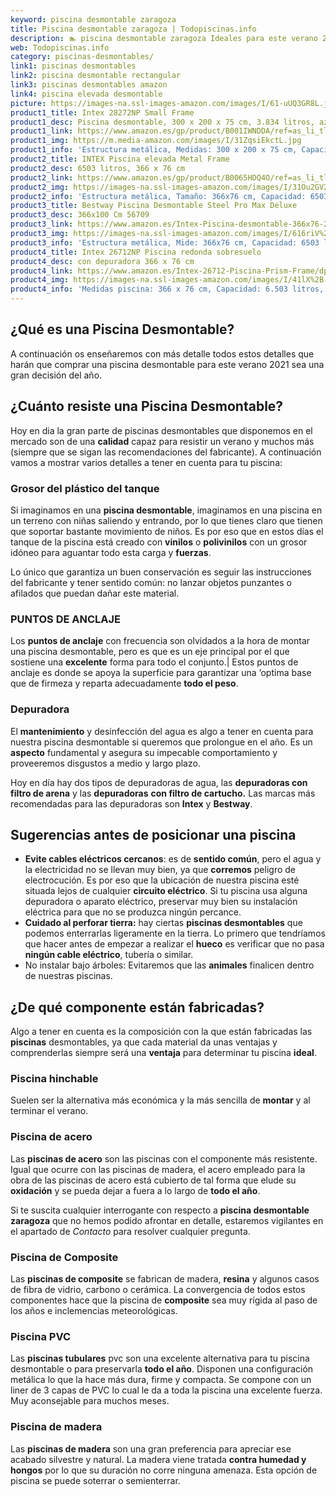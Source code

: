 ```yaml
---
keyword: piscina desmontable zaragoza
title: Piscina desmontable zaragoza | Todopiscinas.info
description: 🏊 piscina desmontable zaragoza Ideales para este verano 2021. Aquí puedes comprar piscina desmontable zaragoza y comparar con otras similares. No dejes escapar piscina desmontable zaragoza a un precio realmente tentador.
web: Todopiscinas.info
category: piscinas-desmontables/
link1: piscinas desmontables
link2: piscina desmontable rectangular
link3: piscinas desmontables amazon
link4: piscina elevada desmontable
picture: https://images-na.ssl-images-amazon.com/images/I/61-uUQ3GR8L.jpg
product1_title: Intex 28272NP Small Frame
product1_desc: Piscina desmontable, 300 x 200 x 75 cm, 3.834 litros, azul
product1_link: https://www.amazon.es/gp/product/B001IWNDDA/ref=as_li_tl?ie=UTF8&camp=3638&creative=24630&creativeASIN=B001IWNDDA&linkCode=as2&tag=todopiscinas0e-21&linkId=25b9d647487c889cb6ef56ed63f50ca1
product1_img: https://m.media-amazon.com/images/I/31ZqsiEkctL.jpg
product1_info: 'Estructura metálica, Medidas: 300 x 200 x 75 cm, Capacidad: 3.834 litros, Para 6 personas (+ 6 años), Fácil montaje, Forma rectangular'
product2_title: INTEX Piscina elevada Metal Frame
product2_desc: 6503 litros, 366 x 76 cm
product2_link: https://www.amazon.es/gp/product/B0065HDQ4O/ref=as_li_tl?ie=UTF8&camp=3638&creative=24630&creativeASIN=B0065HDQ4O&linkCode=as2&tag=todopiscinas0e-21&linkId=ed2430e3ba564d3527ee103df33ed7b3
product2_img: https://images-na.ssl-images-amazon.com/images/I/31Ou2GV2SAL.jpg
product2_info: 'Estructura metálica, Tamaño: 366x76 cm, Capacidad: 6503 litros, Forma circular, De 4 a 7 personas (+6 años)'
product3_title: Bestway Piscina Desmontable Steel Pro Max Deluxe
product3_desc: 366x100 Cm 56709
product3_link: https://www.amazon.es/Intex-Piscina-desmontable-366x76-28210NP/dp/B0065HDQ4O?__mk_es_ES=%C3%85M%C3%85%C5%BD%C3%95%C3%91&crid=25UQGV9HG2INI&dchild=1&keywords=piscinas+desmontables&qid=1615854176&sprefix=piscinas+dem%2Caps%2C201&sr=8-5&linkCode=ll1&tag=todopiscinas0e-21&linkId=34f200977c6cbaab1f3f4d9ac0e64755&language=es_ES&ref_=as_li_ss_tl
product3_img: https://images-na.ssl-images-amazon.com/images/I/616riV%2BiY3L.jpg
product3_info: 'Estructura metálica, Mide: 366x76 cm, Capacidad: 6503 litros, De 4 a 7 personas mayores de 6 años, Forma circular, Tecnología Super-Tough'
product4_title: Intex 26712NP Piscina redonda sobresuelo
product4_desc: con depuradora 366 x 76 cm
product4_link: https://www.amazon.es/Intex-26712-Piscina-Prism-Frame/dp/B07FB823GL?__mk_es_ES=%C3%85M%C3%85%C5%BD%C3%95%C3%91&dchild=1&keywords=piscinas+desmontables+con+depuradora&qid=1615936418&sr=8-5&linkCode=ll1&tag=todopiscinas0e-21&linkId=d98699de7830cd471766fa1daa36de34&language=es_ES&ref_=as_li_ss_tl
product4_img: https://images-na.ssl-images-amazon.com/images/I/41lX%2B-YpibL.jpg
product4_info: 'Medidas piscina: 366 x 76 cm, Capacidad: 6.503 litros, Incluye depuradora de cartucha A, Lona resistente triple capa'
---
```


## ¿Qué es una Piscina Desmontable?



A continuación os enseñaremos con más detalle todos estos detalles que harán que comprar una piscina desmontable para este verano 2021 sea una gran decisión del año.


## ¿Cuánto resiste una Piscina Desmontable?

Hoy en dia la gran parte de piscinas desmontables que disponemos en el mercado son de una **calidad** capaz para resistir un verano y muchos más (siempre que se sigan las recomendaciones del fabricante). A continuación vamos a mostrar varios detalles a tener en cuenta para tu piscina:


### Grosor del plástico del tanque

Si imaginamos en una **piscina desmontable**, imaginamos en una piscina en un terreno con niñas saliendo y entrando, por lo que tienes claro que tienen que soportar bastante movimiento de niños. Es por eso que en estos días el tanque de la piscina está creado con **vinilos** o **polivinilos** con un grosor idóneo para aguantar todo esta carga y **fuerzas**.

Lo único que garantiza un	 buen conservación es seguir las instrucciones del fabricante y tener sentido común: no lanzar objetos punzantes o afilados que puedan dañar este material.


### PUNTOS DE ANCLAJE

Los **puntos de anclaje** con frecuencia son olvidados a la hora de montar una piscina desmontable, pero  es que es un eje principal por el que sostiene una **excelente** forma para todo el conjunto.| Estos puntos de anclaje es donde se apoya la superficie para garantizar una ’optima base que de firmeza y reparta adecuadamente **todo el peso**.


### Depuradora

El **mantenimiento** y desinfección del agua es algo a tener en cuenta para nuestra piscina desmontable si queremos que prolongue en el año. Es un **aspecto** fundamental y asegura su impecable comportamiento y proveeremos disgustos a medio y largo plazo.

Hoy en día hay dos tipos de depuradoras de agua, las **depuradoras con filtro de arena** y  las **depuradoras** **con filtro de cartucho.** Las marcas más recomendadas para las depuradoras son **Intex** y **Bestway**.

<external-banner></external-banner>


<stats-list :link1=link1 :link2=link2 :link3=link3 :link4=link4 :category=category></stats-list>

<brand-panel :title=product1_title :desc=product1_desc :img=product1_img :link=product1_link></brand-panel>


## Sugerencias antes de posicionar una piscina



*   **Evite cables eléctricos cercanos**: es de **sentido común**, pero el agua y la electricidad no se llevan muy bien, ya que **corremos** peligro de electrocución. Es por eso que la ubicación de nuestra piscina esté situada lejos de cualquier **circuito eléctrico**. Si tu piscina usa alguna depuradora o aparato eléctrico, preservar muy bien su instalación eléctrica para que no se produzca ningún percance.
*   **Cuidado al perforar tierra:** hay ciertas **piscinas desmontables** que podemos enterrarlas ligeramente en la tierra. Lo primero  que tendríamos que hacer antes de empezar a realizar el **hueco** es verificar que no pasa **ningún cable eléctrico**, tubería o similar.
*   No instalar bajo árboles: Evitaremos que las **animales** finalicen dentro de nuestras piscinas.


## ¿De qué componente están fabricadas?

Algo a tener en cuenta es la composición con la que están fabricadas las **piscinas** desmontables, ya que cada material da unas ventajas y comprenderlas siempre será una **ventaja** para determinar tu piscina **ideal**.


### Piscina hinchable

Suelen ser la alternativa más económica y la más sencilla de **montar** y  al terminar el verano.


### Piscina de acero

Las **piscinas de acero** son las piscinas con el componente más resistente. Igual que ocurre con las piscinas de madera, el acero empleado para la obra de las piscinas de acero está cubierto de tal forma que elude su **oxidación** y se pueda dejar a fuera a lo largo de **todo el año**.

Si te suscita cualquier interrogante con respecto a **piscina desmontable zaragoza** que no hemos podido afrontar en detalle, estaremos vigilantes en el apartado de _Contacto_ para resolver cualquier pregunta.


### Piscina de Composite

Las **piscinas de composite** se fabrican de madera, **resina** y algunos casos de fibra de vidrio, carbono o cerámica. La convergencia de todos estos componentes hace que la piscina de **composite** sea muy rígida al paso de los años e inclemencias meteorológicas.


### Piscina  PVC

Las **piscinas tubulares** pvc son una excelente alternativa para tu piscina desmontable o para preservarla **todo el año**. Disponen una configuración metálica lo que la hace más dura, firme y compacta. Se compone con un liner de 3 capas de PVC lo cual le da a toda la piscina una excelente fuerza. Muy aconsejable para muchos meses.


### Piscina de madera

Las **piscinas de madera** son una gran preferencia para apreciar ese acabado silvestre y natural. La madera viene tratada **contra humedad y hongos** por lo que su duración no corre ninguna amenaza. Esta opción de piscina se puede soterrar o semienterrar.